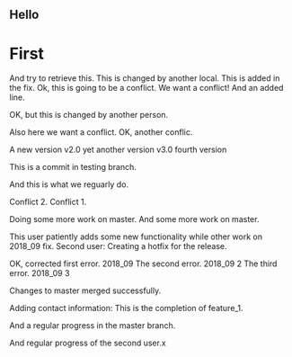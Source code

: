 ## Hello
# First
And try to retrieve this.
This is changed by another local. This is added in the fix.
Ok, this is going to be a conflict.
We want a conflict!
And an
added line.

OK, but this is changed by another person.

Also here we want a conflict.
OK, another conflic.

A new version v2.0
yet another version v3.0
fourth version

This is a commit in testing branch.

And this is what we reguarly do.

Conflict 2. 
Conflict 1.

Doing some more work on master.
And some more work on master.

This user patiently adds some new functionality while other work on 2018_09 fix.
Second user: Creating a hotfix for the release.

OK, corrected first  error. 2018_09
The second error. 2018_09 2
The third error. 2018_09 3

Changes to master merged successfully.

Adding contact information:
This is the completion of feature_1.

And a regular progress in the master branch.

And regular progress of the second user.x

